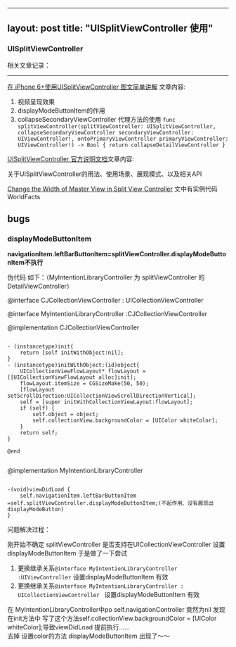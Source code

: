 
---
layout: post
title:  "UISplitViewController 使用"
---

### UISplitViewController

相关文章记录：
***

[在 iPhone 6+使用UISplitViewController 图文简单讲解](http://nshipster.cn/uisplitviewcontroller/)
文章内容:

1. 视频呈现效果
2. displayModeButtonItem的作用
3. collapseSecondaryViewController 代理方法的使用
`
func splitViewController(splitViewController: UISplitViewController, collapseSecondaryViewController secondaryViewController: UIViewController!, ontoPrimaryViewController primaryViewController: UIViewController!) -> Bool {
        return collapseDetailViewController
    }
`

[UISplitViewController 官方说明文档](https://developer.apple.com/documentation/uikit/uisplitviewcontroller?language=objc)文章内容:

关于UISplitViewController的用法、使用场景、展现模式、以及相关API

[Change the Width of Master View in Split View Controller](https://useyourloaf.com/blog/change-the-width-of-master-view-in-split-view-controller/)
文中有实例代码 WorldFacts

## bugs

### displayModeButtonItem 

**navigationItem.leftBarButtonItem=splitViewController.displayModeButtonItem不执行**

伪代码 如下：（MyIntentionLibraryController 为 splitViewController 的DetailViewController）


@interface CJCollectionViewController : UICollectionViewController


@interface MyIntentionLibraryController :CJCollectionViewController

@implementation CJCollectionViewController


```

- (instancetype)init{
    return [self initWithObject:nil];
}
- (instancetype)initWithObject:(id)object{
	UICollectionViewFlowLayout* flowLayout = [[UICollectionViewFlowLayout alloc]init];
	flowLayout.itemSize = CGSizeMake(50, 50);
	[flowLayout setScrollDirection:UICollectionViewScrollDirectionVertical];
	self = [super initWithCollectionViewLayout:flowLayout];
	if (self) {
	    self.object = object;
	    self.collectionView.backgroundColor = [UIColor whiteColor];
	}
	return self;
}

@end


```

@implementation MyIntentionLibraryController

```

-(void)viewDidLoad {
    self.navigationItem.leftBarButtonItem =self.splitViewController.displayModeButtonItem;(不起作用、没有展现出displayModeButton)
}
```

问题解决过程：

刚开始不确定 splitViewController 是否支持在UICollectionViewController 设置displayModeButtonItem 于是做了一下尝试

1. 更换继承关系`@interface MyIntentionLibraryController :UIViewController` 设置displayModeButtonItem 有效
2. 更换继承关系`@interface MyIntentionLibraryController : UICollectionViewController ` 设置displayModeButtonItem 有效

在 MyIntentionLibraryController中po self.navigationController 竟然为nil
发现在init方法中 写了这个方法self.collectionView.backgroundColor = [UIColor whiteColor];导致viewDidLoad 提前执行......  
去掉 设置color的方法  displayModeButtonItem 出现了～～













